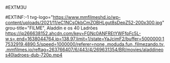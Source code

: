 #EXTM3U

#EXTINF:-1 tvg-logo="https://www.mmfilmeshd.io/wp-content/uploads/2021/11/eC1NCsOkbCmZOBHLgut8sDepZ52-200x300.jpg" 
grou-title="FILME", Aladdin e os 40 Ladrões
https://ip266638152.ahcdn.com/key=FGNc0ANFREtYWFfpFc5L-w,s=,end=1638044764,ip=138.97,limit=1/state=YaJcimF2/buffer=5000000:17532919,4890.5/speed=1000000/referer=none,.moduda.fun,.filmezando.tv,.mmfilmes.io/reftag=263766407/6/443/4/269631354/BR/movies/aladdineos40ladroes-dub-720p.mp4
